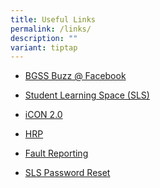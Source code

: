 ```yaml
---
title: Useful Links
permalink: /links/
description: ""
variant: tiptap
---
```

<ul>
<li>
<p><a href="https://www.facebook.com/BGSS-Buzz-169809583046396/" rel="noopener noreferrer nofollow" target="_blank">BGSS Buzz @ Facebook</a>
</p>
</li>
<li>
<p><a href="https://vle.learning.moe.edu.sg/login" rel="noopener noreferrer nofollow" target="_blank">Student Learning Space (SLS)</a>
</p>
</li>
<li>
<p><a href="https://workspace.google.com/dashboard" rel="noopener noreferrer nofollow" target="_blank">iCON 2.0</a>
</p>
</li>
<li>
<p><a href="https://www.hrp.gov.sg/hrp/#/" rel="noopener noreferrer nofollow" target="_blank">HRP</a>
</p>
</li>
<li>
<p><a href="https://docs.google.com/forms/d/e/1FAIpQLSeDFLWdR15zzQxTaEWskqzjbDEt7PkuAEIQLlxvsaiiBhqsBA/viewform" rel="noopener noreferrer nofollow" target="_blank">Fault Reporting</a>
</p>
</li>
<li>
<p><a href="https://bedokgreensec.moe.edu.sg/wp-content/uploads/2020/04/BGSS-SLS-Password-Reset-mar2020.pdf" rel="noopener noreferrer nofollow" target="_blank">SLS Password Reset</a>
</p>
</li>
</ul>
<p></p>